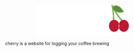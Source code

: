 <p align="center">
  <img src="assets/cherry_logo.png" width="300" height ="100">
</p>

<p align="center">

</p>

cherry is a website for logging your coffee brewing
